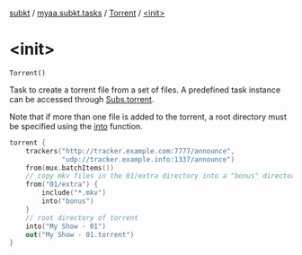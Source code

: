 [subkt](../../index.md) / [myaa.subkt.tasks](../index.md) / [Torrent](index.md) / [&lt;init&gt;](./-init-.md)

# &lt;init&gt;

`Torrent()`

Task to create a torrent file from a set of files.
A predefined task instance can be accessed through [Subs.torrent](../torrent.md).

Note that if more than one file is added to the torrent,
a root directory must be specified using the [into](https://docs.gradle.org/current/javadoc/org/gradle/api/tasks/bundling/AbstractArchiveTask.html#into(java.lang.Object)) function.

``` kotlin
torrent {
    trackers("http://tracker.example.com:7777/announce",
             "udp://tracker.example.info:1337/announce")
    from(mux.batchItems())
    // copy mkv files in the 01/extra directory into a "bonus" directory
    from("01/extra") {
        include("*.mkv")
        into("bonus")
    }
    // root directory of torrent
    into("My Show - 01")
    out("My Show - 01.torrent")
}
```


